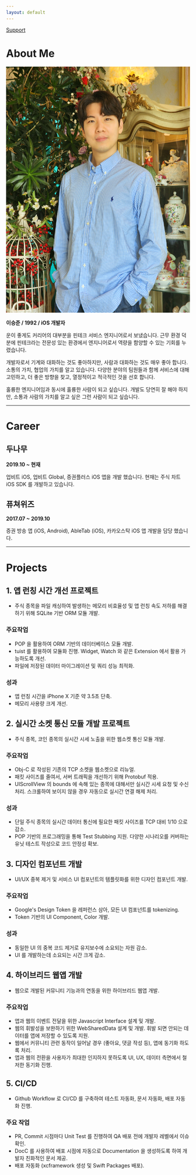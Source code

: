 ```yaml
---
layout: default
---
```


[Support](/home/support)

# About Me

<img class="profile-picture" src="profile.jpg">

**이승준 / 1992 / iOS 개발자**

운이 좋게도 커리어의 대부분을 핀테크 서비스 엔지니어로서 보냈습니다.
근무 환경 덕분에 핀테크라는 전문성 있는 환경에서 엔지니어로서 역량을 함양할 수 있는 기회를 누렸습니다.

개발자로서 기계와 대화하는 것도 좋아하지만, 사람과 대화하는 것도 매우 좋아 합니다.
소통의 가치, 협업의 가치를 알고 있습니다.
다양한 분야의 팀원들과 함께 서비스에 대해 고민하고, 더 좋은 방향을 찾고, 열정적이고 적극적인 것을 선호 합니다.

훌륭한 엔지니어임과 동시에 훌륭한 사람이 되고 싶습니다.
개발도 당연히 잘 해야 하지만, 소통과 사람의 가치를 알고 싶은 그런 사람이 되고 싶습니다.

---

# Career

## 두나무
**2019.10 ~ 현재**

업비트 iOS, 업비트 Global, 증권플러스 iOS 앱을 개발 했습니다.
현재는 주식 차트 iOS SDK 를 개발하고 있습니다.

## 퓨쳐위즈
**2017.07 ~ 2019.10**

증권 방송 앱 (iOS, Android), AbleTab (iOS), 카카오스탁 iOS 앱 개발을 담당 했습니다.

---

# Projects

## 1. 앱 런칭 시간 개선 프로젝트
- 주식 종목을 파일 캐싱하여 발생하는 메모리 비효율성 및 앱 런칭 속도 저하를 해결하기 위해 SQLite 기반 ORM 모듈 개발.

### 주요작업
- POP 을 활용하여 ORM 기반의 데이터베이스 모듈 개발.
- tuist 를 활용하여 모듈화 진행. Widget, Watch 와 같은 Extension 에서 활용 가능하도록 개선.
- 파일에 저장된 데이터 마이그레이션 및 쿼리 성능 최적화.

### 성과
- 앱 런칭 시간을 iPhone X 기준 약 3.5초 단축.
- 메모리 사용량 크게 개선.

## 2. 실시간 소켓 통신 모듈 개발 프로젝트
- 주식 종목, 코인 종목의 실시간 시세 노출을 위한 웹소켓 통신 모듈 개발.

### 주요작업
- Obj-C 로 작성된 기존의 TCP 소켓을 웹소켓으로 리뉴얼.
- 패킷 사이즈를 줄여서, 서버 트래픽을 개선하기 위해 Protobuf 적용.
- UIScrollView 의 bounds 에 속해 있는 종목에 대해서만 실시간 시세 요청 및 수신 처리. 스크롤하여 보이지 않을 경우 자동으로 실시간 연결 해제 처리.

### 성과
- 단일 주식 종목의 실시간 데이터 통신에 필요한 패킷 사이즈를 TCP 대비 1/10 으로 감소.
- POP 기반의 프로그래밍을 통해 Test Stubbing 지원. 다양한 시나리오를 커버하는 유닛 테스트 작성으로 코드 안정성 확보.

## 3. 디자인 컴포넌트 개발
- UI/UX 중복 제거 및 서비스 UI 컴포넌트의 템플릿화를 위한 디자인 컴포넌트 개발.

### 주요작업
- Google's Design Token 을 레퍼런스 삼아, 모든 UI 컴포넌트를 tokenizing.
- Token 기반의 UI Component, Color 개발.

### 성과
- 동일한 UI 의 중복 코드 제거로 유지보수에 소요되는 자원 감소.
- UI 를 개발하는데 소요되는 시간 크게 감소.

## 4. 하이브리드 웹앱 개발
- 웹으로 개발된 커뮤니티 기능과의 연동을 위한 하이브리드 웹앱 개발.

### 주요작업
- 앱과 웹의 이벤트 전달을 위한 Javascript Interface 설계 및 개발.
- 웹의 휘발성을 보완하기 위한 WebSharedData 설계 및 개발. 휘발 되면 안되는 데이터를 앱에 저장할 수 있도록 지원.
- 웹에서 커뮤니티 관련 동작이 일어날 경우 (좋아요, 댓글 작성 등), 앱에 동기화 하도록 처리.
- 앱과 웹의 전환을 사용자가 최대한 인지하지 못하도록 UI, UX, 데이터 측면에서 철저한 동기화 진행.

## 5. CI/CD
- Github Workflow 로 CI/CD 를 구축하여 테스트 자동화, 문서 자동화, 배포 자동화 진행.

### 주요 작업
- PR, Commit 시점마다 Unit Test 를 진행하여 QA 배포 전에 개발자 레벨에서 이슈 확인.
- DocC 를 사용하여 배포 시점에 자동으로 Documentation 을 생성하도록 하여 개발자 친화적인 문서 제공.
- 배포 자동화 (xcframework 생성 및 Swift Packages 배포).